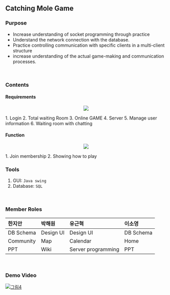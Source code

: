 ## Catching Mole Game


### Purpose
* Increase understanding of socket programming through practice
* Understand the network connection with the database.
* Practice controlling communication with specific clients in a multi-client structure
* increase understanding of the actual game-making and communication processes.
<br>

### Contents
#### Requirements
<p align="center"><img src = "https://user-images.githubusercontent.com/65820741/162381656-6d3f631c-0ad4-4d9a-ade0-5899dcf83ed8.png"></p>
1. Login
2. Total waiting Room
3. Online GAME
4. Server
5. Manage user information
6. Waiting room with chatting
<br>

#### Function
<p align="center"><img src = "https://user-images.githubusercontent.com/65820741/162382198-e178bde9-c52f-4040-906c-3bc3c0352c0e.png"></p>
1. Join membership
2. Showing how to play
<br>

### Tools 
1. GUI: `Java swing`
2. Database: `SQL`
<br>

### Member Roles
| 한지안 | 박해원 | 유근혁 | 이소영 |
| :---- | :---- | :---- | :---- |
| DB Schema   | Design UI    | Design UI | DB Schema |
| Community | Map | Calendar |  Home |
| PPT | Wiki | Server programming |  PPT |
<br>

### Demo Video
[![그림4](https://user-images.githubusercontent.com/65820741/162384182-7d8a4895-9154-4df7-ab09-ff12ec76840c.png)](https://youtu.be/uNC4gOKtvvk)



